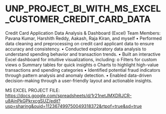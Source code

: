 # UNP_PROJECT_BI_WITH_MS_EXCEL_CUSTOMER_CREDIT_CARD_DATA

Credit Card Application Data Analysis & Dashboard (Excel)
Team Members: Pavana Kumar, Harshith Reddy, Aakash, Raja Kiran, and myself
•	Performed data cleaning and preprocessing on credit card applicant data to ensure accuracy and consistency.
•	Conducted exploratory data analysis to understand spending behavior and transaction trends.
•	Built an interactive Excel dashboard for intuitive visualizations, including:
o	Filters for custom views
o	Summary tables for quick insights
o	Charts to highlight high-value transactions and spending categories
•	Identified potential fraud indicators through pattern analysis and anomaly detection.
•	Enabled data-driven decision-making through a user-friendly layout and actionable insights.



MS EXCEL PROJECT FILE: https://docs.google.com/spreadsheets/d/1r21netJMXDRJCR-u8AjnPkGPkrxcgSUZ/edit?usp=sharing&ouid=112367499750049318372&rtpof=true&sd=true
